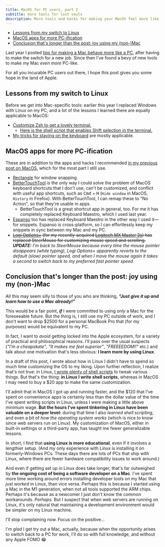 ```yaml
---
title: MacOS for PC users, part 2
subtitle: more tools for lost souls
description: More tools and hacks for making your MacOS feel more like Windows or Linux, and why I still prefer PCs over my Mac.
---
```


- [Lessons from my switch to Linux](#lessons-from-my-switch-to-linux)
- [MacOS apps for more PC-ification](#macos-apps-for-more-pc-ification)
- [Conclusion that's longer than the post: joy using my (non-)Mac](#conclusion-thats-longer-than-the-post-joy-using-my-non-mac)

Last year I posted [tips for making a Mac behave more like a PC](/posts/2022/switching-from-pc-windows-to-macos), after having to make the switch for a new job. Since then I've found a bevy of new tools to make my Mac *even more* PC-like.

For all you incurable PC users out there, I hope this post gives you some hope in the land of Apple.

## Lessons from my switch to Linux

Before we get into Mac-specific tools: earlier this year I replaced Windows with Linux on my PC, and a lot of the lessons I learned there are equally applicable to MacOS:

- [Customize Zsh to get a lovely terminal.](/posts/2023/switch-to-linux-from-windows#payoff-1-a-lovely-terminal)
  - [Here is the shell script that enables Shift selection in the terminal.](https://github.com/fpsvogel/dotfiles-macos/blob/main/zshrc/shift_select)
- [My tricks for staying on the keyboard](/posts/2023/switch-to-linux-from-windows#payoff-2-more-time-spent-on-the-keyboard-less-on-the-mouse) are mostly applicable.

## MacOS apps for more PC-ification

These are in addition to the apps and hacks I recommended [in my previous post on MacOS](/posts/2022/switching-from-pc-windows-to-macos), which for the most part I still use.

- [Rectangle](https://rectangleapp.com/) for window snapping.
- [BetterTouchTool](https://folivora.ai) is the only way I could solve the problem of MacOS keyboard shortcuts that I don't use, can't be customized, and conflict with useful app shortcuts, such as <kbd>Cmd</kbd> + <kbd>H</kbd> (`Hide window` in MacOS, `History` in Firefox). With BetterTouchTool, I can remap these to "No Action", so that they're usable in apps.
  - BetterTouchTool is a great shortcut app in general, too. For me it has completely replaced Keyboard Maestro, which I used last year.
- [Espanso](https://espanso.org) too has replaced Keyboard Maestro in the other way I used it—for snippets. Espanso is cross-platform, so I can effortlessly keep my snippets in sync between my Mac and my PC.
- ~~[Logi Options+](https://www.logitech.com/en-us/software/logi-options-plus.html) (for my recently-acquired [Logitech MX Master 3s](https://www.logitech.com/en-us/products/mice/mx-master-3s.html)) has replaced SteerMouse for customizing mouse speed and scrolling.~~ ***UPDATE:** I'm back to SteerMouse because every time the mouse pointer disappears (while typing), Logi Options+ apparently reverts to the default (slow) pointer speed, and when I move the mouse again it takes a second to switch back to my preferred fast pointer speed.*

## Conclusion that's longer than the post: joy using my (non-)Mac

All this may seem silly to those of you who are thinking, ***"Just give it up and learn how to use a Mac already!"***

This would be a fair point, ***if*** I were committed to using *only* a Mac for the foreseeable future. But the thing is, I still use my PC outside of work, and I don't want to drop $2500 for a personal MacBook Pro that (for my purposes) would be equivalent to my PC.

In fact, I want to *avoid* getting locked into the Apple ecosystem, for a variety of practical and philosophical reasons. I'll pass over the usual suspects (*"I'm a cheapskate"*, *"It makes me feel superior"*, *"FREEEEDOM!!"* etc.) and talk about one motivation that's less obvious: **I learn more by using Linux**.

In a draft of this post, I wrote about how in Linux I didn't have to spend so much time customizing the OS to my liking. Upon further reflection, I realize that's not true: in Linux, [I wrote plenty of shell scripts](https://github.com/fpsvogel/dotfiles-linux) to tweak various things. But that's the thing: **in Linux I write shell scripts**, whereas in MacOS I may need to buy a $20 app to make the same customization.

I'll admit that in MacOS I got up and running faster, and the $120 that I've spent on convenience apps is certainly less than the dollar value of the time I've spent writing scripts in Linux, unless I were making a little above minimum wage. **But the hours I've spent tinkering in Linux have been valuable on a deeper level:** during that time I also *learned shell scripting*, and even a bit of *how the operating system works* (which is nice to know since web servers run on Linux). My customization of MacOS, either in built-in settings or a third-party app, has taught me fewer generalizable lessons.

In short, I find that **using Linux is more educational**, even if it involves a lengthier setup. (And my only experience with Linux is installing it on formerly-Windows PCs. These days there are lots of PCs that ship with Linux, where there are fewer hardware compatibility issues to work around.)

And even if getting set up in Linux does take longer, that's far outweighed by **the ongoing cost of being a software developer on a Mac**. I've spent more time working around errors installing developer tools on my Mac that *just worked* in Linux, than vice versa. Perhaps this is because I started using a Mac in the M1 generation, when not all tools supported the ARM chips. Perhaps it's because as a newcomer I just don't know the common workarounds. *Perhaps.* But I suspect that when web servers are running on Linux, it's only natural that maintaining a development environment would be simpler on my Linux machine.

I'll stop complaining now. Focus on the positive…

I'm *glad* I get try out a Mac, actually, because when the opportunity arises to switch back to a PC for work, I'll do so with full knowledge, and without any Apple FOMO 😂
